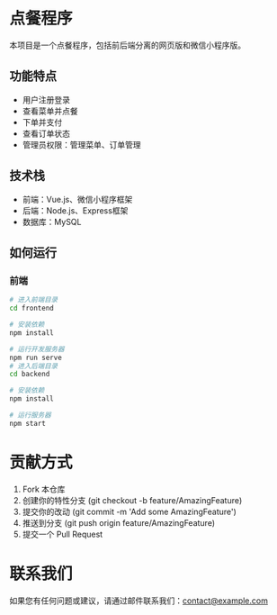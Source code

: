 # 点餐程序

本项目是一个点餐程序，包括前后端分离的网页版和微信小程序版。

## 功能特点

- 用户注册登录
- 查看菜单并点餐
- 下单并支付
- 查看订单状态
- 管理员权限：管理菜单、订单管理

## 技术栈

- 前端：Vue.js、微信小程序框架
- 后端：Node.js、Express框架
- 数据库：MySQL

## 如何运行

### 前端

```bash
# 进入前端目录
cd frontend

# 安装依赖
npm install

# 运行开发服务器
npm run serve
# 进入后端目录
cd backend

# 安装依赖
npm install

# 运行服务器
npm start

```

# 贡献方式
1. Fork 本仓库
2. 创建你的特性分支 (git checkout -b feature/AmazingFeature)
3. 提交你的改动 (git commit -m 'Add some AmazingFeature')
4. 推送到分支 (git push origin feature/AmazingFeature)
5. 提交一个 Pull Request
# 联系我们
如果您有任何问题或建议，请通过邮件联系我们：contact@example.com
